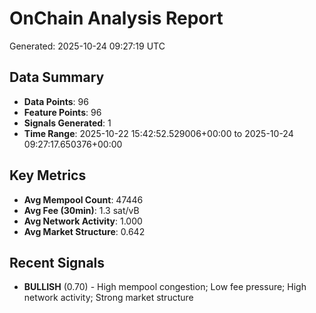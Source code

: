 # OnChain Analysis Report
Generated: 2025-10-24 09:27:19 UTC

## Data Summary
- **Data Points**: 96
- **Feature Points**: 96
- **Signals Generated**: 1
- **Time Range**: 2025-10-22 15:42:52.529006+00:00 to 2025-10-24 09:27:17.650376+00:00

## Key Metrics
- **Avg Mempool Count**: 47446
- **Avg Fee (30min)**: 1.3 sat/vB
- **Avg Network Activity**: 1.000
- **Avg Market Structure**: 0.642

## Recent Signals
- **BULLISH** (0.70) - High mempool congestion; Low fee pressure; High network activity; Strong market structure

